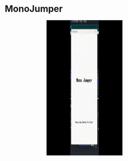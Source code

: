 # MonoJumper

<p align = "center">
  <img width="240" height="426" src="res/monojumper_mini.gif">
</p>
